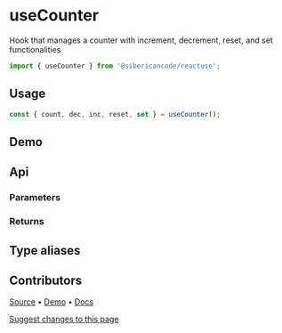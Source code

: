 <script setup>
import Demo from '../../components/demo.vue'
</script>

# useCounter

Hook that manages a counter with increment, decrement, reset, and set functionalities

```typescript
import { useCounter } from '@sibericancode/reactuse';
```

## Usage
```typescript
const { count, dec, inc, reset, set } = useCounter();
```

## Demo

<Demo hook="useCounter" />


## Api

### Parameters

### Returns

## Type aliases

## Contributors

[Source](https://github.com/siberiacancode/reactuse/blob/main/src/hooks/useCounter/useCounter.ts) • [Demo](https://github.com/siberiacancode/reactuse/blob/main/src/hooks/useCounter/useCounter.demo.ts) • [Docs](#)

[Suggest changes to this page](#)